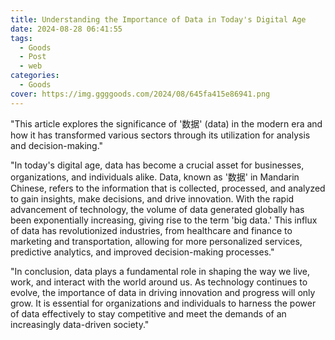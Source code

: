 ```yaml
---
title: Understanding the Importance of Data in Today's Digital Age
date: 2024-08-28 06:41:55
tags:
  - Goods
  - Post
  - web
categories:
  - Goods
cover: https://img.ggggoods.com/2024/08/645fa415e86941.png
---
```


"This article explores the significance of '数据' (data) in the modern era and how it has transformed various sectors through its utilization for analysis and decision-making."

"In today's digital age, data has become a crucial asset for businesses, organizations, and individuals alike. Data, known as '数据' in Mandarin Chinese, refers to the information that is collected, processed, and analyzed to gain insights, make decisions, and drive innovation. With the rapid advancement of technology, the volume of data generated globally has been exponentially increasing, giving rise to the term 'big data.' This influx of data has revolutionized industries, from healthcare and finance to marketing and transportation, allowing for more personalized services, predictive analytics, and improved decision-making processes."

"In conclusion, data plays a fundamental role in shaping the way we live, work, and interact with the world around us. As technology continues to evolve, the importance of data in driving innovation and progress will only grow. It is essential for organizations and individuals to harness the power of data effectively to stay competitive and meet the demands of an increasingly data-driven society."
